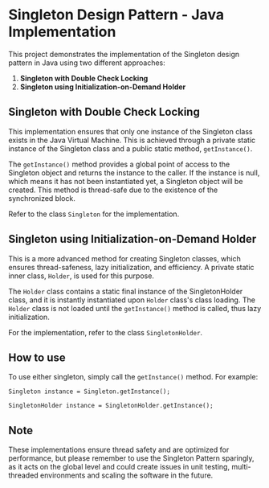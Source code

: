 # Singleton Design Pattern - Java Implementation

This project demonstrates the implementation of the Singleton design pattern in Java using two different approaches:

1. **Singleton with Double Check Locking**
2. **Singleton using Initialization-on-Demand Holder**

## Singleton with Double Check Locking

This implementation ensures that only one instance of the Singleton class exists in the Java Virtual Machine. This is achieved through a private static instance of the Singleton class and a public static method, `getInstance()`.

The `getInstance()` method provides a global point of access to the Singleton object and returns the instance to the caller. If the instance is null, which means it has not been instantiated yet, a Singleton object will be created. This method is thread-safe due to the existence of the synchronized block.

Refer to the class `Singleton` for the implementation.

## Singleton using Initialization-on-Demand Holder

This is a more advanced method for creating Singleton classes, which ensures thread-safeness, lazy initialization, and efficiency. A private static inner class, `Holder`, is used for this purpose.

The `Holder` class contains a static final instance of the SingletonHolder class, and it is instantly instantiated upon `Holder` class's class loading. The `Holder` class is not loaded until the `getInstance()` method is called, thus lazy initialization.

For the implementation, refer to the class `SingletonHolder`.

## How to use

To use either singleton, simply call the `getInstance()` method. For example:

`Singleton instance = Singleton.getInstance();`

`SingletonHolder instance = SingletonHolder.getInstance();`

## Note
These implementations ensure thread safety and are optimized for performance, but please remember to use the Singleton Pattern sparingly, as it acts on the global level and could create issues in unit testing, multi-threaded environments and scaling the software in the future.